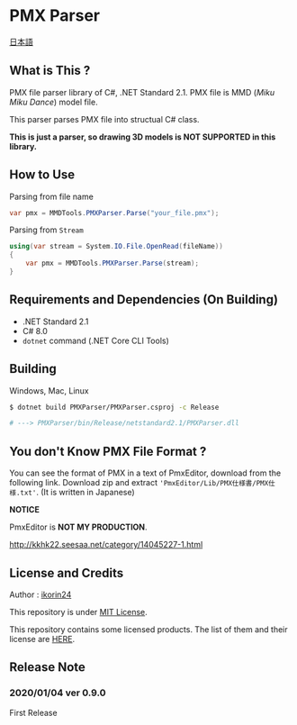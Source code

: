 # PMX Parser

[日本語](https://github.com/ikorin24/PMXParser/blob/master/README_ja.md)

## What is This ?

PMX file parser library of C#, .NET Standard 2.1. PMX file is MMD (*Miku Miku Dance*) model file.

This parser parses PMX file into structual C# class.

**This is just a parser, so drawing 3D models is NOT SUPPORTED in this library.**

## How to Use

Parsing from file name

```cs
var pmx = MMDTools.PMXParser.Parse("your_file.pmx");
```

Parsing from `Stream`

```cs
using(var stream = System.IO.File.OpenRead(fileName))
{
    var pmx = MMDTools.PMXParser.Parse(stream);
}
```

## Requirements and Dependencies (On Building)

- .NET Standard 2.1
- C# 8.0
- `dotnet` command (.NET Core CLI Tools)

## Building

Windows, Mac, Linux

```sh
$ dotnet build PMXParser/PMXParser.csproj -c Release

# ---> PMXParser/bin/Release/netstandard2.1/PMXParser.dll
```

## You don't Know PMX File Format ?

You can see the format of PMX in a text of PmxEditor, download from the following link. Download zip and extract `'PmxEditor/Lib/PMX仕様書/PMX仕様.txt'`. (It is written in Japanese)

**NOTICE**

PmxEditor is **NOT MY PRODUCTION**.

http://kkhk22.seesaa.net/category/14045227-1.html

## License and Credits

Author : [ikorin24](https://github.com/ikorin24)

This repository is under [MIT License](https://github.com/ikorin24/PMXParser/blob/master/LICENSE).

This repository contains some licensed products. The list of them and their license are [HERE](https://github.com/ikorin24/PMXParser/blob/master/CREDITS.md).

## Release Note

### 2020/01/04 ver 0.9.0

First Release
